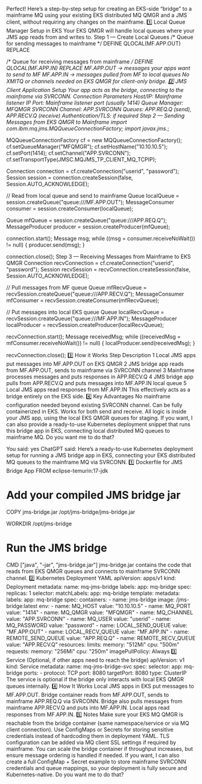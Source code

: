 Perfect! Here’s a step-by-step setup for creating an EKS-side “bridge” to a mainframe MQ using your existing EKS distributed MQ QMGR and a JMS client, without requiring any changes on the mainframe.
1️⃣ Local Queue Manager Setup in EKS
Your EKS QMGR will handle local queues where your JMS app reads from and writes to.
Step 1 — Create Local Queues
/* Queue for sending messages to mainframe */
DEFINE QLOCAL(MF.APP.OUT) REPLACE

/* Queue for receiving messages from mainframe */
DEFINE QLOCAL(MF.APP.IN) REPLACE
MF.APP.OUT → messages your apps want to send to MF
MF.APP.IN → messages pulled from MF to local queues
No XMITQ or channels needed on EKS QMGR for client-only bridge.
2️⃣ JMS Client Application Setup
Your app acts as the bridge, connecting to the mainframe via SVRCONN.
Connection Parameters
Host/IP: Mainframe listener IP
Port: Mainframe listener port (usually 1414)
Queue Manager: MFQMGR
SVRCONN Channel: APP.SVRCONN
Queues: APP.REQ.Q (send), APP.RECV.Q (receive)
Authentication/TLS: if required
Step 2 — Sending Messages from EKS QMGR to Mainframe
import com.ibm.mq.jms.MQQueueConnectionFactory;
import javax.jms.*;

MQQueueConnectionFactory cf = new MQQueueConnectionFactory();
cf.setQueueManager("MFQMGR");
cf.setHostName("10.10.10.5");
cf.setPort(1414);
cf.setChannel("APP.SVRCONN");
cf.setTransportType(JMSC.MQJMS_TP_CLIENT_MQ_TCPIP);

Connection connection = cf.createConnection("userid", "password");
Session session = connection.createSession(false, Session.AUTO_ACKNOWLEDGE);

// Read from local queue and send to mainframe
Queue localQueue = session.createQueue("queue:///MF.APP.OUT");
MessageConsumer consumer = session.createConsumer(localQueue);

Queue mfQueue = session.createQueue("queue:///APP.REQ.Q");
MessageProducer producer = session.createProducer(mfQueue);

connection.start();
Message msg;
while ((msg = consumer.receiveNoWait()) != null) {
    producer.send(msg);
}

connection.close();
Step 3 — Receiving Messages from Mainframe to EKS QMGR
Connection recvConnection = cf.createConnection("userid", "password");
Session recvSession = recvConnection.createSession(false, Session.AUTO_ACKNOWLEDGE);

// Pull messages from MF queue
Queue mfRecvQueue = recvSession.createQueue("queue:///APP.RECV.Q");
MessageConsumer mfConsumer = recvSession.createConsumer(mfRecvQueue);

// Put messages into local EKS queue
Queue localRecvQueue = recvSession.createQueue("queue:///MF.APP.IN");
MessageProducer localProducer = recvSession.createProducer(localRecvQueue);

recvConnection.start();
Message receivedMsg;
while ((receivedMsg = mfConsumer.receiveNoWait()) != null) {
    localProducer.send(receivedMsg);
}

recvConnection.close();
3️⃣ How it Works
Step	Description
1	Local JMS apps put messages into MF.APP.OUT on EKS QMGR
2	JMS bridge app reads from MF.APP.OUT, sends to mainframe via SVRCONN channel
3	Mainframe processes messages and puts responses in APP.RECV.Q
4	JMS bridge app pulls from APP.RECV.Q and puts messages into MF.APP.IN local queue
5	Local JMS apps read responses from MF.APP.IN
This effectively acts as a bridge entirely on the EKS side.
4️⃣ Key Advantages
No mainframe configuration needed beyond existing SVRCONN channel.
Can be fully containerized in EKS.
Works for both send and receive.
All logic is inside your JMS app, using the local EKS QMGR queues for staging.
If you want, I can also provide a ready-to-use Kubernetes deployment snippet that runs this bridge app in EKS, connecting local distributed MQ queues to mainframe MQ.
Do you want me to do that?

You said:
yes
ChatGPT said:
Here’s a ready-to-use Kubernetes deployment setup for running a JMS bridge app in EKS, connecting your EKS distributed MQ queues to the mainframe MQ via SVRCONN.
1️⃣ Dockerfile for JMS Bridge App
FROM eclipse-temurin:17-jdk

# Add your compiled JMS bridge jar
COPY jms-bridge.jar /opt/jms-bridge/jms-bridge.jar

WORKDIR /opt/jms-bridge

# Run the JMS bridge
CMD ["java", "-jar", "jms-bridge.jar"]
jms-bridge.jar contains the code that reads from EKS QMGR queues and connects to mainframe SVRCONN channel.
2️⃣ Kubernetes Deployment YAML
apiVersion: apps/v1
kind: Deployment
metadata:
  name: mq-jms-bridge
  labels:
    app: mq-bridge
spec:
  replicas: 1
  selector:
    matchLabels:
      app: mq-bridge
  template:
    metadata:
      labels:
        app: mq-bridge
    spec:
      containers:
        - name: jms-bridge
          image: <your-docker-repo>/jms-bridge:latest
          env:
            - name: MQ_HOST
              value: "10.10.10.5"
            - name: MQ_PORT
              value: "1414"
            - name: MQ_QMGR
              value: "MFQMGR"
            - name: MQ_CHANNEL
              value: "APP.SVRCONN"
            - name: MQ_USER
              value: "userid"
            - name: MQ_PASSWORD
              value: "password"
            - name: LOCAL_SEND_QUEUE
              value: "MF.APP.OUT"
            - name: LOCAL_RECV_QUEUE
              value: "MF.APP.IN"
            - name: REMOTE_SEND_QUEUE
              value: "APP.REQ.Q"
            - name: REMOTE_RECV_QUEUE
              value: "APP.RECV.Q"
          resources:
            limits:
              memory: "512Mi"
              cpu: "500m"
            requests:
              memory: "256Mi"
              cpu: "250m"
          imagePullPolicy: Always
3️⃣ Service (Optional, if other apps need to reach the bridge)
apiVersion: v1
kind: Service
metadata:
  name: mq-jms-bridge-svc
spec:
  selector:
    app: mq-bridge
  ports:
    - protocol: TCP
      port: 8080
      targetPort: 8080
  type: ClusterIP
The service is optional if the bridge only interacts with local EKS QMGR queues internally.
4️⃣ How It Works
Local JMS apps in EKS put messages to MF.APP.OUT.
Bridge container reads from MF.APP.OUT, sends to mainframe APP.REQ.Q via SVRCONN.
Bridge also pulls messages from mainframe APP.RECV.Q and puts into MF.APP.IN.
Local apps read responses from MF.APP.IN.
5️⃣ Notes
Make sure your EKS MQ QMGR is reachable from the bridge container (same namespace/service or via MQ client connection).
Use ConfigMaps or Secrets for storing sensitive credentials instead of hardcoding them in deployment YAML.
TLS configuration can be added via MQ client SSL settings if required by mainframe.
You can scale the bridge container if throughput increases, but ensure message ordering is handled if needed.
If you want, I can also create a full ConfigMap + Secret example to store mainframe SVRCONN credentials and queue mappings, so your deployment is fully secure and Kubernetes-native.
Do you want me to do that?
